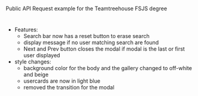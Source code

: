 #
Public API Request example for the Teamtreehouse FSJS degree
#
- Features:
    - Search bar now has a reset button to erase search
    - display message if no user matching search are found
    - Next and Prev button closes the modal if modal is the last or first user displayed
- style changes:
    - background color for the body and the gallery changed to off-white and beige
    - usercards are now in light blue 
    - removed the transition for the modal